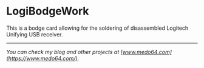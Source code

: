 LogiBodgeWork
=============

This is a bodge card allowing for the soldering of disassembled Logitech
Unifying USB receiver.

---
*You can check my blog and other projects at [www.medo64.com](https://www.medo64.com/).*
